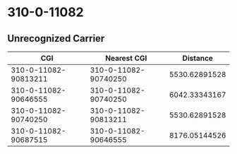 # 310-0-11082
## Unrecognized Carrier


| CGI | Nearest CGI | Distance |
|-----|-------------|----------|
| 310-0-11082-90813211 | 310-0-11082-90740250 | 5530.62891528 |
| 310-0-11082-90646555 | 310-0-11082-90740250 | 6042.33343167 |
| 310-0-11082-90740250 | 310-0-11082-90813211 | 5530.62891528 |
| 310-0-11082-90687515 | 310-0-11082-90646555 | 8176.05144526 |
